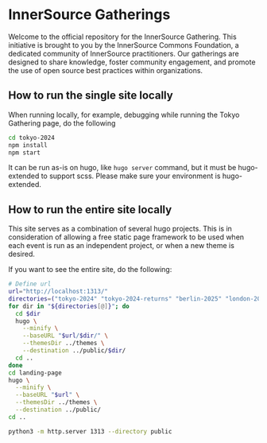 # InnerSource Gatherings

Welcome to the official repository for the InnerSource Gathering. This initiative is brought to you by the InnerSource Commons Foundation, a dedicated community of InnerSource practitioners. Our gatherings are designed to share knowledge, foster community engagement, and promote the use of open source best practices within organizations.

## How to run the single site locally

When running locally, for example, debugging while running the Tokyo Gathering page, do the following

```sh
cd tokyo-2024
npm install
npm start
```

It can be run as-is on hugo, like `hugo server` command, but it must be hugo-extended to support scss. Please make sure your environment is hugo-extended.

## How to run the entire site locally

This site serves as a combination of several hugo projects.
This is in consideration of allowing a free static page framework to be used when each event is run as an independent project, or when a new theme is desired.

If you want to see the entire site, do the following:

```sh
# Define url
url="http://localhost:1313/"
directories=("tokyo-2024" "tokyo-2024-returns" "berlin-2025" "london-2025")
for dir in "${directories[@]}"; do
  cd $dir
  hugo \
    --minify \
    --baseURL "$url/$dir/" \
    --themesDir ../themes \
    --destination ../public/$dir/
  cd ..
done
cd landing-page
hugo \
  --minify \
  --baseURL "$url" \
  --themesDir ../themes \
  --destination ../public/
cd ..

python3 -m http.server 1313 --directory public 
```

